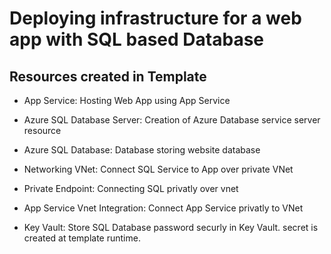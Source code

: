 # Deploying infrastructure for a web app with SQL based Database

## Resources created in Template
* App Service: Hosting Web App using App Service

* Azure SQL Database Server: Creation of Azure Database service server resource

* Azure SQL Database: Database storing website database

* Networking VNet: Connect SQL Service to App over private VNet

* Private Endpoint: Connecting SQL privatly over vnet

* App Service Vnet Integration: Connect App Service privatly to VNet

* Key Vault: Store SQL Database password securly in Key Vault. secret is created at template runtime.
